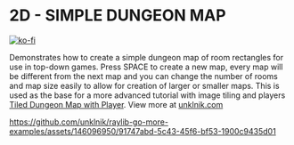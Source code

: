 
# 2D - SIMPLE DUNGEON MAP

[![ko-fi](https://ko-fi.com/img/githubbutton_sm.svg)](https://ko-fi.com/E1E5YOJH1)

Demonstrates how to create a simple dungeon map of room rectangles for use in top-down games. Press SPACE to create a new map, every map will be different from the next map and you can change the number of rooms and map size easily to allow for creation of larger or smaller maps. This is used as the base for a more advanced tutorial with image tiling and players [Tiled Dungeon Map with Player](https://github.com/unklnik/raylib-go-more-examples/tree/main/2D_Advanced/tiled_dungeon_map_with_player). View more at [unklnik.com](https://unklnik.com/posts/2d-simple-dungeon-map/)

https://github.com/unklnik/raylib-go-more-examples/assets/146096950/91747abd-5c43-45f6-bf53-1900c9435d01
